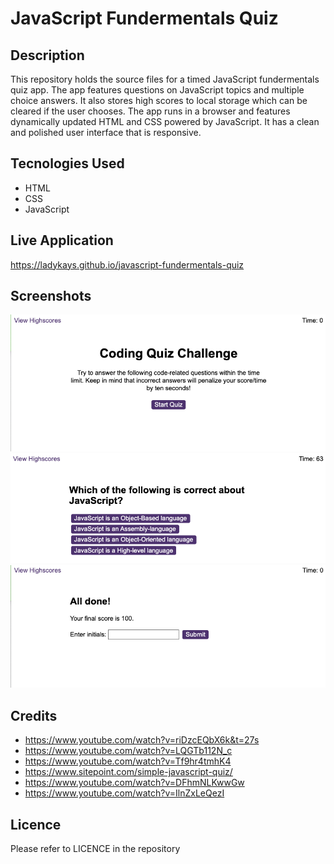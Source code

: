 # JavaScript Fundermentals Quiz

## Description
This repository holds the source files for a timed JavaScript fundermentals quiz app. The app features questions on JavaScript topics and multiple choice answers. It also stores high scores to local storage which can be cleared if the user chooses. The app runs in a browser and features dynamically updated HTML and CSS powered by JavaScript. It has a clean and polished user interface that is responsive.

## Tecnologies Used
* HTML
* CSS
* JavaScript

## Live Application
https://ladykays.github.io/javascript-fundermentals-quiz

## Screenshots
![Screenshot](assets/images/screenshot-1.png)
![Screenshot](assets/images/screenshot-2.png)
![Screenshot](assets/images/screenshot-3.png)


## Credits
* https://www.youtube.com/watch?v=riDzcEQbX6k&t=27s
* https://www.youtube.com/watch?v=LQGTb112N_c
* https://www.youtube.com/watch?v=Tf9hr4tmhK4
* https://www.sitepoint.com/simple-javascript-quiz/
* https://www.youtube.com/watch?v=DFhmNLKwwGw
* https://www.youtube.com/watch?v=IlnZxLeQezI


## Licence
Please refer to LICENCE in the repository
